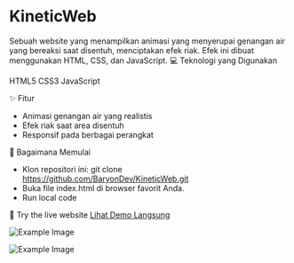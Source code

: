 # KineticWeb
Sebuah website yang menampilkan animasi yang menyerupai genangan air yang bereaksi saat disentuh, menciptakan efek riak. Efek ini dibuat menggunakan HTML, CSS, dan JavaScript.
💻 Teknologi yang Digunakan

HTML5
CSS3
JavaScript

✨ Fitur

 - Animasi genangan air yang realistis
 - Efek riak saat area disentuh
 - Responsif pada berbagai perangkat

🚀 Bagaimana Memulai

 - Klon repositori ini: git clone https://github.com/BaryonDev/KineticWeb.git
 - Buka file index.html di browser favorit Anda.
 - Run local code

💨 Try the live website
[Lihat Demo Langsung](https://kinetic-website-two.vercel.app/)

![Example Image](https://i.ibb.co.com/4JhWBxn/Screenshot-2024-05-17-021101.png)

![Example Image](https://i.ibb.co.com/K6YN91q/Screenshot-2024-05-17-021108.png)
